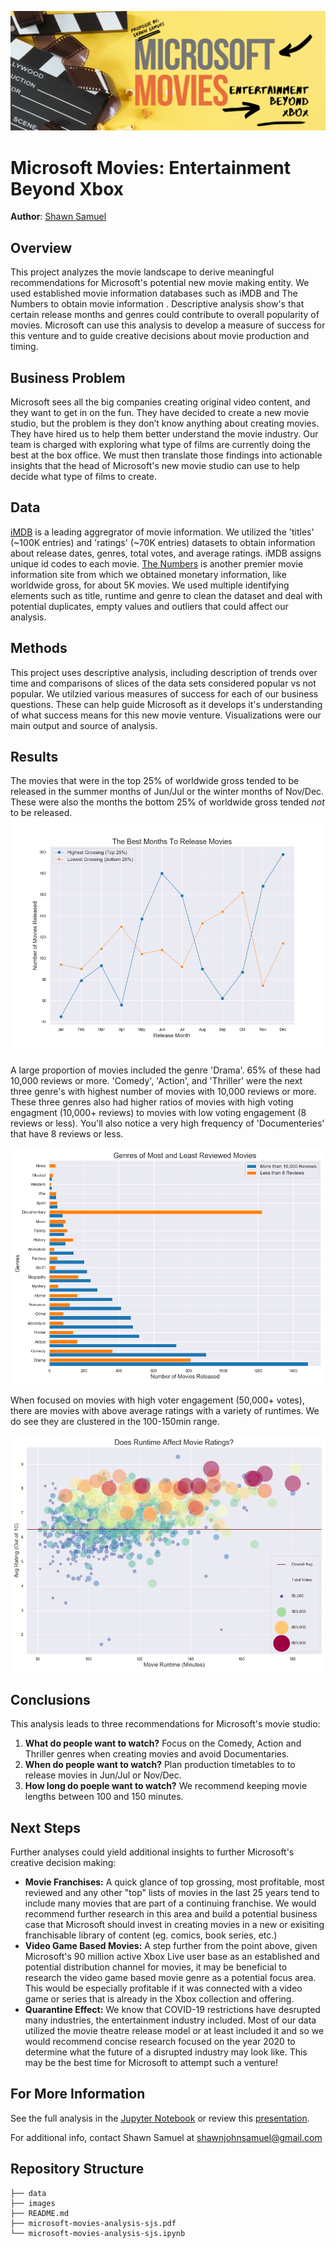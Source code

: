 ![microsoft movies analysis by shawn samuel](images/microsoft_movies_notebook_banner.png)
# Microsoft Movies: Entertainment Beyond Xbox

**Author**: [Shawn Samuel](mailto:shawnjohnsamuel@gmail.com)  

## Overview
This project analyzes the movie landscape to derive meaningful recommendations for Microsoft's potential new movie making entity. We used established movie information databases such as iMDB and The Numbers to obtain movie information . Descriptive analysis show's that certain release months and genres could contribute to overall popularity of movies. Microsoft can use this analysis to develop a measure of success for this venture and to guide creative decisions about movie production and timing.  

## Business Problem
Microsoft sees all the big companies creating original video content, and they want to get in on the fun. They have decided to create a new movie studio, but the problem is they don’t know anything about creating movies. They have hired us to help them better understand the movie industry. Our team is charged with exploring what type of films are currently doing the best at the box office. We must then translate those findings into actionable insights that the head of Microsoft's new movie studio can use to help decide what type of films to create.

## Data
[iMDB](https://help.imdb.com/article/imdb/general-information/what-is-imdb/G836CY29Z4SGNMK5?ref_=helpsect_cons_1_1#) is a leading aggregrator of movie information. We utilized the 'titles' (~100K entries) and 'ratings' (~70K entries) datasets to obtain information about release dates, genres, total votes, and average ratings. iMDB assigns unique id codes to each movie. [The Numbers](https://www.the-numbers.com/about) is another premier movie information site from which we obtained monetary information, like worldwide gross, for about 5K movies. We used multiple identifying elements such as title, runtime and genre to clean the dataset and deal with potential duplicates, empty values and outliers that could affect our analysis.

## Methods
This project uses descriptive analysis, including description of trends over time and comparisons of slices of the data sets considered popular vs not popular. We utilzied various measures of success for each of our business questions. These can help guide Microsoft as it develops it's understanding of what success means for this new movie venture. Visualizations were our main output and source of analysis. 

## Results
The movies that were in the top 25% of worldwide gross tended to be released in the summer months of Jun/Jul or the winter months of Nov/Dec. These were also the months the bottom 25% of worldwide gross tended *not* to be released.
![what months were the highest grossing and lowest grossing movies released?](images/q1_best_months_release_movies.png)

A large proportion of movies included the genre 'Drama'. 65% of these had 10,000 reviews or more. 'Comedy', 'Action', and 'Thriller' were the next three genre's with highest number of movies with 10,000 reviews or more. These three genres also had higher ratios of movies with high voting engagment (10,000+ reviews) to movies with low voting engagement (8 reviews or less). You'll also notice a very high frequency of 'Documenteries' that have 8 reviews or less.

![genres wiht the most number of reviews](images/q2_genre_of_most_least_reviwed_movies.png)

When focused on movies with high voter engagement (50,000+ votes), there are movies with above average ratings with a variety of runtimes. We do see they are clustered in the 100-150min range.

![does runtime affect movie ratings?](images/q3_runtime_affect_movie_rating.png)

## Conclusions
This analysis leads to three recommendations for Microsoft's movie studio:
1. **What do people want to watch?** Focus on the Comedy, Action and Thriller genres when creating movies and avoid Documentaries. 
2. **When do people want to watch?** Plan production timetables to to release movies in Jun/Jul or Nov/Dec.
3. **How long do poeple want to watch?** We recommend keeping movie lengths between 100 and 150 minutes.

## Next Steps
Further analyses could yield additional insights to further Microsoft's creative decision making:
- **Movie Franchises:** A quick glance of top grossing, most profitable, most reviewed and any other "top" lists of movies in the last 25 years tend to include many movies that are part of a continuing franchise. We would recommend further research in this area and build a potential business case that Microsoft should invest in creating movies in a new or exisiting franchisable library of content (eg. comics, book series, etc.)  
- **Video Game Based Movies:** A step further from the point above, given Microsoft's 90 million active Xbox Live user base as an established and potential distribution channel for movies, it may be beneficial to research the video game based movie genre as a potential focus area. This would be especially profitable if it was connected with a video game or series that is already in the Xbox collection and offering.  
- **Quarantine Effect:** We know that COVID-19 restrictions have desrupted many industries, the entertainment industry included. Most of our data utilized the movie theatre release model or at least included it and so we would recommend concise research focused on the year 2020 to determine what the future of a disrupted industry may look like. This may be the best time for Microsoft to attempt such a venture!

## For More Information

See the full analysis in the [Jupyter Notebook](microsoft-movies-analysis-sjs.ipynb) or review this [presentation](movie-analysis.pdf).

For additional info, contact Shawn Samuel at [shawnjohnsamuel@gmail.com](mailto:shawnjohnsamuel@gmail.com)

## Repository Structure

```
├── data
├── images
├── README.md
├── microsoft-movies-analysis-sjs.pdf
└── microsoft-movies-analysis-sjs.ipynb
```
